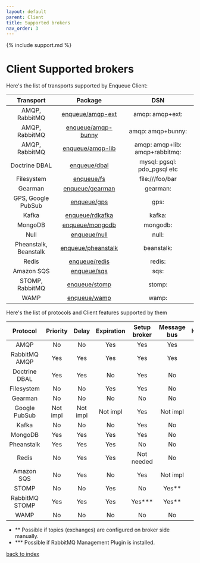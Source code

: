 ```yaml
---
layout: default
parent: Client
title: Supported brokers
nav_order: 3
---
```

{% include support.md %}

# Client Supported brokers

Here's the list of transports supported by Enqueue Client:

| Transport             | Package                                                    |  DSN                            |
|:---------------------:|:----------------------------------------------------------:|:-------------------------------:|
| AMQP, RabbitMQ        | [enqueue/amqp-ext](../transport/amqp.md)                   | amqp: amqp+ext:                 |
| AMQP, RabbitMQ        | [enqueue/amqp-bunny](../transport/amqp_bunny.md)           | amqp: amqp+bunny:               |
| AMQP, RabbitMQ        | [enqueue/amqp-lib](../transport/amqp_lib.md)               | amqp: amqp+lib: amqp+rabbitmq:  |
| Doctrine DBAL         | [enqueue/dbal](../transport/dbal.md)                       | mysql: pgsql: pdo_pgsql etc     |
| Filesystem            | [enqueue/fs](../transport/fs.md)                           | file:///foo/bar                 |
| Gearman               | [enqueue/gearman](../transport/gearman.md)                 | gearman:                        |
| GPS, Google PubSub    | [enqueue/gps](../transport/gps.md)                         | gps:                            |
| Kafka                 | [enqueue/rdkafka](../transport/kafka.md)                   | kafka:                          |
| MongoDB               | [enqueue/mongodb](../transport/mongodb.md)                 | mongodb:                        |
| Null                  | [enqueue/null](../transport/null.md)                       | null:                           |
| Pheanstalk, Beanstalk | [enqueue/pheanstalk](../transport/pheanstalk.md)           | beanstalk:                      |
| Redis                 | [enqueue/redis](../transport/redis.md)                     | redis:                          |
| Amazon SQS            | [enqueue/sqs](../transport/sqs.md)                         | sqs:                            |
| STOMP, RabbitMQ       | [enqueue/stomp](../transport/stomp.md)                     | stomp:                          |
| WAMP                  | [enqueue/wamp](../transport/wamp.md)                       | wamp:                           |

Here's the list of protocols and Client features supported by them

| Protocol       | Priority | Delay    | Expiration | Setup broker | Message bus | Heartbeat |
|:--------------:|:--------:|:--------:|:----------:|:------------:|:-----------:|:---------:|
| AMQP           |   No     |    No    |    Yes     |     Yes      |     Yes     |    No     |
| RabbitMQ AMQP  |   Yes    |    Yes   |    Yes     |     Yes      |     Yes     |    Yes    |
| Doctrine DBAL  |   Yes    |    Yes   |    No      |     Yes      |     No      |    No     |
| Filesystem     |   No     |    No    |    Yes     |     Yes      |     No      |    No     |
| Gearman        |   No     |    No    |    No      |     No       |     No      |    No     |
| Google PubSub  | Not impl | Not impl |  Not impl  |     Yes      |   Not impl  |    No     |
| Kafka          |   No     |    No    |    No      |     Yes      |     No      |    No     |
| MongoDB        |   Yes    |    Yes   |    Yes     |     Yes      |     No      |    No     |
| Pheanstalk     |   Yes    |    Yes   |    Yes     |     No       |     No      |    No     |
| Redis          |   No     |    Yes   |    Yes     |  Not needed  |     No      |    No     |
| Amazon SQS     |   No     |    Yes   |    No      |     Yes      |   Not impl  |    No     |
| STOMP          |   No     |    No    |    Yes     |     No       |     Yes**   |    No     |
| RabbitMQ STOMP |   Yes    |    Yes   |    Yes     |     Yes***   |     Yes**   |    Yes    |
| WAMP           |   No     |    No    |    No      |     No       |     No      |    No     |

* \*\* Possible if topics (exchanges) are configured on broker side manually.
* \*\*\* Possible if RabbitMQ Management Plugin is installed.

[back to index](../index.md)
